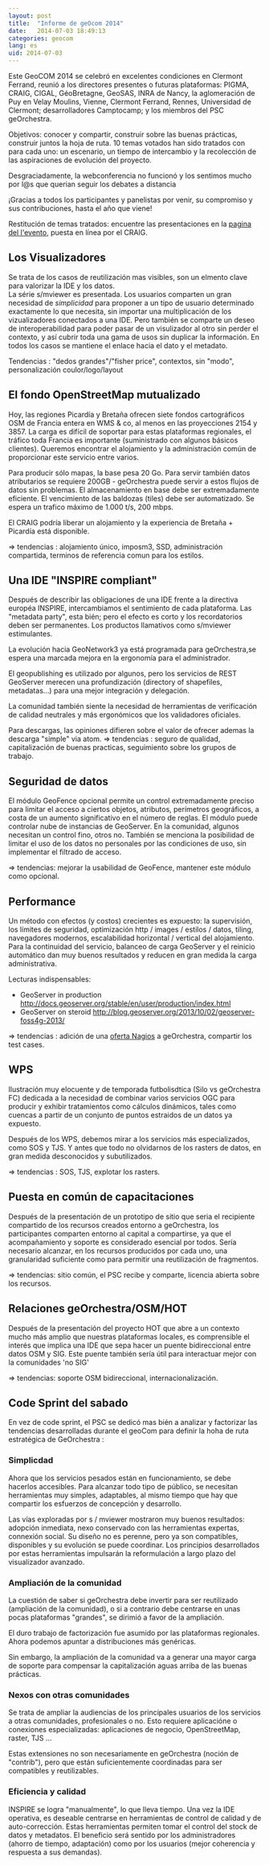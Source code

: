 ```yaml
---
layout: post
title:  "Informe de geOcom 2014"
date:   2014-07-03 18:49:13
categories: geocom
lang: es
uid: 2014-07-03
---
```


Este GeoCOM 2014 se celebró en excelentes condiciones en Clermont Ferrand, reunió a los directores presentes o futuras plataformas: PIGMA, CRAIG, CIGAL, GéoBretagne, GeoSAS, INRA de Nancy, la aglomeración de Puy en Velay Moulins, Vienne, Clermont Ferrand, Rennes, Universidad de Clermont; desarrolladores Camptocamp; y los miembros del PSC geOrchestra.

Objetivos: conocer y compartir, construir sobre las buenas prácticas, construir juntos la hoja de ruta. 10 temas votados han sido tratados con para cada uno: un escenario, un tiempo de intercambio y la recolección de las aspiraciones de evolución del proyecto.

Desgraciadamente, la webconferencia no funcionó y los sentimos mucho por l@s que querian seguir los debates a distancia   

¡Gracias a todos los participantes y panelistas por venir, su compromiso y sus contribuciones, hasta el año que viene!

<!--more-->

Restitución de temas tratados: encuentre las presentaciones en la [pagina del l'evento](http://www.craig.fr/reunions/1229-georchestra-community-meeting), puesta en línea por el CRAIG. 

## Los Visualizadores

Se trata de los casos de reutilización mas visibles, son un elmento clave para valorizar la IDE y los datos.  
La série s/mviewer es presentada. Los usuarios comparten un gran necesidad de *simplicidad* para proponer a un tipo de usuario determinado exactamente lo que necesita, sin importar una multiplicación de los vizualizadores conectados a una IDE. Pero también se comparte un deseo de interoperabilidad para poder pasar de un visulizador al otro sin perder el contexto, y así cubrir toda una gama de usos sin duplicar la información. En todos los casos se mantiene el enlace hacia el dato y el metadato. 

Tendencias : "dedos grandes"/"fisher price", contextos, sin "modo", personalización coulor/logo/layout


## El fondo OpenStreetMap mutualizado

Hoy, las regiones Picardía y Bretaña ofrecen siete fondos cartográficos OSM de Francia entera en WMS & co, al menos en las proyecciones 2154 y 3857. La carga es difícil de soportar para estas plataformas regionales, el tráfico toda Francia es importante  (suministrado con algunos básicos clientes). Queremos encontrar el alojamiento y la administración común de proporcionar este servicio entre varios.

Para producir sólo mapas, la base pesa 20 Go. Para servir también datos atributarios se requiere 200GB - geOrchestra puede servir a estos flujos de datos sin problemas. El almacenamiento en base debe ser extremadamente eficiente. El vencimiento de las baldozas (tiles) debe ser automatizado. Se espera un trafico máximo de 1.000 t/s, 200 mbps. 

El CRAIG podría liberar un alojamiento y la experiencia de Bretaña + Picardía está disponible.

=> tendencias : alojamiento único, imposm3, SSD, administración compartida, terminos de referencia comun para los estilos.


## Una IDE "INSPIRE compliant"

Después de describir las obligaciones de una IDE frente a la directiva européa INSPIRE, intercambiamos el sentimiento de cada plataforma. Las "metadata party", esta bién; pero el efecto es corto y los recordatorios deben ser permanentes. 
Los productos llamativos como s/mviewer estimulantes. 

La evolución hacia GeoNetwork3 ya está programada para geOrchestra,se espera una marcada mejora en la ergonomía para el administrador. 

El geopublishing es utilizado por algunos, pero los servicios de REST GeoServer  merecen una profundización (directory of shapefiles, metadatas...) para una mejor integración y delegación.

La comunidad también siente la necesidad de herramientas de verificación de calidad neutrales y más ergonómicos que los validadores oficiales. 

Para descargas, las opiniones difieren sobre el valor de ofrecer ademas la descarga  "simple" via atom.
=> tendencias : seguro de qualidad, capitalización de buenas practicas, seguimiento sobre los grupos de trabajo.


## Seguridad de datos

El módulo GeoFence opcional permite un control extremadamente preciso para limitar el acceso a ciertos objetos, atributos, perímetros geográficos, a costa de un aumento significativo en el número de reglas. El módulo puede controlar nube de instancias de GeoServer. En la comunidad, algunos necesitan un control fino, otros no. También se menciona la posibilidad de limitar el uso de los datos no personales por las condiciones de uso, sin implementar el filtrado de acceso.

=> tendencias: mejorar la usabilidad de GeoFence, mantener este módulo como opcional.


## Performance

Un método con efectos (y costos) crecientes es expuesto: la supervisión, los límites de seguridad, optimización http / images / estilos / datos, tiling, navegadores modernos, escalabilidad horizontal / vertical del alojamiento. Para la continuidad del servicio, balanceo de carga GeoServer y el reinicio automático dan muy buenos resultados y reducen en gran medida la carga administrativa.

Lecturas indispensables:
* GeoServer in production http://docs.geoserver.org/stable/en/user/production/index.html
* GeoServer on steroid http://blog.geoserver.org/2013/10/02/geoserver-foss4g-2013/

=> tendencias : adición de una [oferta Nagios](https://github.com/georchestra/nagios) a geOrchestra, compartir los test cases.


## WPS


Ilustración muy elocuente y de temporada futbolisdtica (Silo vs geOrchestra  FC) dedicada a la necesidad de combinar varios servicios OGC para producir y exhibir tratamientos como cálculos dinámicos, tales como cuencas a partir de un conjunto de puntos estraidos de un datos ya expuesto.

Después de los WPS, debemos mirar a los servicios más especializados, como SOS y TJS. Y antes que todo no olvidarnos de los rasters de datos, en gran medida desconocidos y subutilizados.

=> tendencias : SOS, TJS, explotar los rasters.



## Puesta en común de capacitaciones 

Después de la presentación de un prototipo de sitio que seria el recipiente  compartido de los recursos creados entorno a geOrchestra, los participantes comparten entorno al capital a compartirse, ya que el acompañamiento y soporte es considerado esencial por todos. Sería necesario alcanzar, en los recursos producidos por cada uno, una granularidad suficiente como para permitir una reutilización de fragmentos.

 => tendencias: sitio común, el PSC recibe y comparte, licencia abierta sobre los recursos.


## Relaciones geOrchestra/OSM/HOT

Después de la presentación del proyecto HOT que abre a un contexto mucho más amplio que nuestras plataformas locales, es comprensible el interés que implica una IDE que sepa hacer un puente bidireccional entre datos OSM y SIG. Este puente también sería útil para interactuar mejor con la comunidades 'no SIG' 

=> tendencias: soporte OSM bidireccional, internacionalización.

## Code Sprint del sabado

En vez de code sprint, el PSC se dedicó mas bién a analizar y factorizar las tendencias desarrolladas durante el geoCom para definir la hoha de ruta estratégica de GeOrchestra : 

### Simplicdad

Ahora que los servicios pesados están en funcionamiento, se debe hacerlos accesibles. Para alcanzar todo tipo de público, se necesitan herramientas muy simples, adaptables, al mismo tiempo que hay que compartir los esfuerzos  de concepción y desarrollo. 

Las vías exploradas por s / mviewer mostraron muy buenos resultados: adopción inmediata, nexo conservado con las herramientas expertas, connexión social. Su diseño no es perenne, pero ya son compatibles, disponibles y su evolución se puede coordinar. Los principios desarrollados por estas herramientas impulsarán la reformulación a largo plazo del visualizador avanzado.


### Ampliación de la comunidad

La cuestión de saber si geOrchestra debe invertir para ser reutilizado (ampliación de la comunidad), o si a contrario debe centrarse en unas pocas plataformas "grandes", se dirimió a favor de la ampliación. 

El duro trabajo de factorización fue asumido por las plataformas regionales. Ahora podemos apuntar a distribuciones más genéricas. 

Sin embargo, la ampliación de la comunidad va a generar una mayor carga de soporte para compensar la capitalización aguas arriba de las buenas prácticas.

### Nexos con otras comunidades

Se trata de ampliar la audiencias de los principales usuarios de los servicios a otras comunidades, profesionales o no. Esto requiere aplicacióne o conexiones especializadas: aplicaciones de negocio, OpenStreetMap, raster, TJS ... 

Estas extensiones no son necesariamente en geOrchestra (noción de "contrib"), pero que están suficientemente coordinadas para ser compatibles y reutilizables.


### Eficiencia y calidad

INSPIRE se logra "manualmente", lo que lleva tiempo. Una vez la IDE operativa, es deseable centrarse en herramientas de control de calidad y de auto-corrección. Estas herramientas permiten tomar el control del stock de datos y metadatos. El beneficio será sentido por los administradores (ahorro de tiempo, adaptación) como por los usuarios (mejor coherencia y respuesta a sus demandas).
